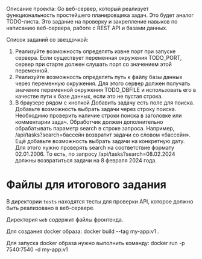 Описание проекта:
Go веб-сервер, который реализует функциональность простейшего планировщика задач. Это будет аналог TODO-листа. Это задание на проверку и закрепление навыков по написанию веб-сервера, работе с REST API и базами данных. 

Список заданий со звездочкой:
1) Реализуйте возможность определять извне порт при запуске сервера. Если существует переменная окружения TODO_PORT, сервер при старте должен слушать порт со значением этой переменной. 
2) Реализуйте возможность определять путь к файлу базы данных через переменную окружения. Для этого сервер должен получать значение переменной окружения TODO_DBFILE и использовать его в качестве пути к базе данных, если это не пустая строка.
3) В браузере рядом с кнопкой Добавить задачу есть поле для поиска. Добавьте возможность выбрать задачи через строку поиска. Необходимо проверить наличие строки поиска в заголовке или комментарии задач. Обработчик должен дополнительно обрабатывать параметр search в строке запроса. Например, /api/tasks?search=бассейн возвратит задачи со словом «бассейн». Ещё добавьте возможность выбрать задачи на конкретную дату. Для этого нужно проверять search на соответствие формату 02.01.2006. То есть, по запросу /api/tasks?search=08.02.2024 должны возвратиться задачи на 8 февраля 2024 года.
# Файлы для итогового задания

В директории `tests` находятся тесты для проверки API, которое должно быть реализовано в веб-сервере.

Директория `web` содержит файлы фронтенда.

Для создания docker образа:
docker build --tag my-app:v1 .

Для запуска docker образа нужно выполнить команду:
docker run -p 7540:7540 -d my-app:v1

